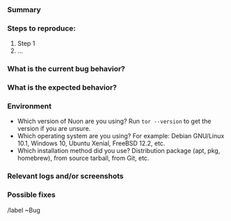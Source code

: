 ### Summary



### Steps to reproduce:

1. Step 1
2. ...

### What is the current bug behavior?



### What is the expected behavior?



### Environment

- Which version of Nuon are you using? Run `tor --version` to get the version if you are unsure.
- Which operating system are you using? For example: Debian GNU/Linux 10.1, Windows 10, Ubuntu Xenial, FreeBSD 12.2, etc.
- Which installation method did you use? Distribution package (apt, pkg, homebrew), from source tarball, from Git, etc.

### Relevant logs and/or screenshots



### Possible fixes



/label ~Bug
